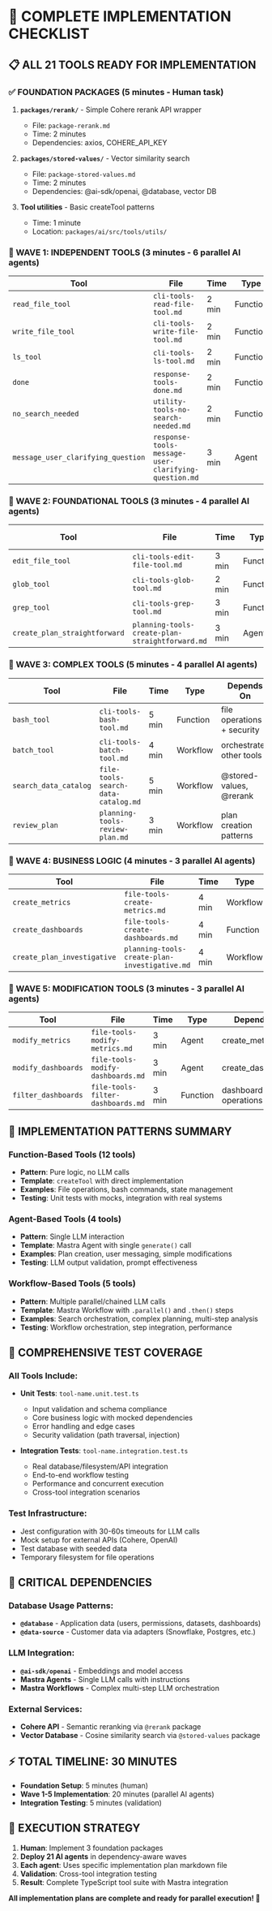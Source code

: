 # 🚀 COMPLETE IMPLEMENTATION CHECKLIST

## 📋 **ALL 21 TOOLS READY FOR IMPLEMENTATION**

### **✅ FOUNDATION PACKAGES (5 minutes - Human task)**

1. **`packages/rerank/`** - Simple Cohere rerank API wrapper
   - File: `package-rerank.md`
   - Time: 2 minutes
   - Dependencies: axios, COHERE_API_KEY

2. **`packages/stored-values/`** - Vector similarity search
   - File: `package-stored-values.md` 
   - Time: 2 minutes
   - Dependencies: @ai-sdk/openai, @database, vector DB

3. **Tool utilities** - Basic createTool patterns
   - Time: 1 minute
   - Location: `packages/ai/src/tools/utils/`

### **🤖 WAVE 1: INDEPENDENT TOOLS (3 minutes - 6 parallel AI agents)**

| Tool | File | Time | Type | Tests |
|------|------|------|------|-------|
| `read_file_tool` | `cli-tools-read-file-tool.md` | 2 min | Function | ✅ Complete |
| `write_file_tool` | `cli-tools-write-file-tool.md` | 2 min | Function | ✅ Complete |
| `ls_tool` | `cli-tools-ls-tool.md` | 2 min | Function | ✅ Complete |
| `done` | `response-tools-done.md` | 2 min | Function | ✅ Complete |
| `no_search_needed` | `utility-tools-no-search-needed.md` | 2 min | Function | ✅ Complete |
| `message_user_clarifying_question` | `response-tools-message-user-clarifying-question.md` | 3 min | Agent | ✅ Complete |

### **🤖 WAVE 2: FOUNDATIONAL TOOLS (3 minutes - 4 parallel AI agents)**

| Tool | File | Time | Type | Depends On |
|------|------|------|------|-----------|
| `edit_file_tool` | `cli-tools-edit-file-tool.md` | 3 min | Function | read/write files |
| `glob_tool` | `cli-tools-glob-tool.md` | 2 min | Function | ls patterns |
| `grep_tool` | `cli-tools-grep-tool.md` | 3 min | Function | file reading |
| `create_plan_straightforward` | `planning-tools-create-plan-straightforward.md` | 3 min | Agent | Independent LLM |

### **🤖 WAVE 3: COMPLEX TOOLS (5 minutes - 4 parallel AI agents)**

| Tool | File | Time | Type | Depends On |
|------|------|------|------|-----------|
| `bash_tool` | `cli-tools-bash-tool.md` | 5 min | Function | file operations + security |
| `batch_tool` | `cli-tools-batch-tool.md` | 4 min | Workflow | orchestrates other tools |
| `search_data_catalog` | `file-tools-search-data-catalog.md` | 5 min | Workflow | @stored-values, @rerank |
| `review_plan` | `planning-tools-review-plan.md` | 3 min | Workflow | plan creation patterns |

### **🤖 WAVE 4: BUSINESS LOGIC (4 minutes - 3 parallel AI agents)**

| Tool | File | Time | Type | Depends On |
|------|------|------|------|-----------|
| `create_metrics` | `file-tools-create-metrics.md` | 4 min | Workflow | search_data_catalog |
| `create_dashboards` | `file-tools-create-dashboards.md` | 4 min | Function | metrics patterns |
| `create_plan_investigative` | `planning-tools-create-plan-investigative.md` | 4 min | Workflow | plan review patterns |

### **🤖 WAVE 5: MODIFICATION TOOLS (3 minutes - 3 parallel AI agents)**

| Tool | File | Time | Type | Depends On |
|------|------|------|------|-----------|
| `modify_metrics` | `file-tools-modify-metrics.md` | 3 min | Agent | create_metrics |
| `modify_dashboards` | `file-tools-modify-dashboards.md` | 3 min | Agent | create_dashboards |
| `filter_dashboards` | `file-tools-filter-dashboards.md` | 3 min | Function | dashboard operations |

## 🎯 **IMPLEMENTATION PATTERNS SUMMARY**

### **Function-Based Tools (12 tools)**
- **Pattern**: Pure logic, no LLM calls
- **Template**: `createTool` with direct implementation
- **Examples**: File operations, bash commands, state management
- **Testing**: Unit tests with mocks, integration with real systems

### **Agent-Based Tools (4 tools)**
- **Pattern**: Single LLM interaction
- **Template**: Mastra Agent with single `generate()` call
- **Examples**: Plan creation, user messaging, simple modifications
- **Testing**: LLM output validation, prompt effectiveness

### **Workflow-Based Tools (5 tools)**
- **Pattern**: Multiple parallel/chained LLM calls
- **Template**: Mastra Workflow with `.parallel()` and `.then()` steps
- **Examples**: Search orchestration, complex planning, multi-step analysis
- **Testing**: Workflow orchestration, step integration, performance

## 🧪 **COMPREHENSIVE TEST COVERAGE**

### **All Tools Include:**
- **Unit Tests**: `tool-name.unit.test.ts`
  - Input validation and schema compliance
  - Core business logic with mocked dependencies
  - Error handling and edge cases
  - Security validation (path traversal, injection)

- **Integration Tests**: `tool-name.integration.test.ts`
  - Real database/filesystem/API integration
  - End-to-end workflow testing
  - Performance and concurrent execution
  - Cross-tool integration scenarios

### **Test Infrastructure:**
- Jest configuration with 30-60s timeouts for LLM calls
- Mock setup for external APIs (Cohere, OpenAI)
- Test database with seeded data
- Temporary filesystem for file operations

## 🔧 **CRITICAL DEPENDENCIES**

### **Database Usage Patterns:**
- **`@database`** - Application data (users, permissions, datasets, dashboards)
- **`@data-source`** - Customer data via adapters (Snowflake, Postgres, etc.)

### **LLM Integration:**
- **`@ai-sdk/openai`** - Embeddings and model access
- **Mastra Agents** - Single LLM calls with instructions
- **Mastra Workflows** - Complex multi-step LLM orchestration

### **External Services:**
- **Cohere API** - Semantic reranking via `@rerank` package
- **Vector Database** - Cosine similarity search via `@stored-values` package

## ⚡ **TOTAL TIMELINE: 30 MINUTES**

- **Foundation Setup**: 5 minutes (human)
- **Wave 1-5 Implementation**: 20 minutes (parallel AI agents)
- **Integration Testing**: 5 minutes (validation)

## 🚀 **EXECUTION STRATEGY**

1. **Human**: Implement 3 foundation packages
2. **Deploy 21 AI agents** in dependency-aware waves
3. **Each agent**: Uses specific implementation plan markdown file
4. **Validation**: Cross-tool integration testing
5. **Result**: Complete TypeScript tool suite with Mastra integration

**All implementation plans are complete and ready for parallel execution! 🎯**